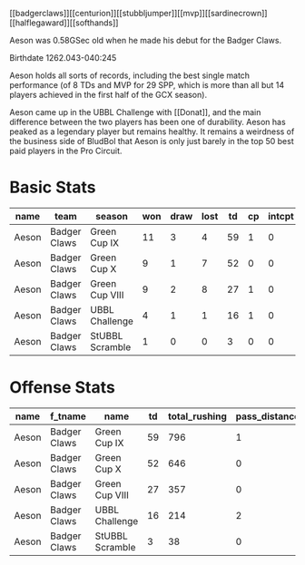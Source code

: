 [[badgerclaws]][[centurion]][[stubbljumper]][[mvp]][[sardinecrown]][[halflegaward]][[softhands]]

Aeson was 0.58GSec old when he made his debut for the Badger Claws.

Birthdate 1262.043-040:245

Aeson holds all sorts of records, including the best single match performance (of 8 TDs and MVP for 29 SPP, which is more than all but 14 players achieved in the first half of the GCX season).

Aeson came up in the UBBL Challenge with [[Donat]], and the main difference between the two players has been one of durability. Aeson has peaked as a legendary player but remains healthy. It remains a weirdness of the business side of BludBol that Aeson is only just barely in the top 50 best paid players in the Pro Circuit.

# Basic Stats

| name  | team         | season          | won  | draw | lost | td   | cp   | intcpt | bh   | si   | ki   | mvp  | spp  |
|-------|--------------|-----------------|------|------|------|------|------|--------|------|------|------|------|------|
| Aeson | Badger Claws | Green Cup IX    |   11 |    3 |    4 |   59 |    1 |      0 |    0 |    0 |    0 |    5 |  203 |
| Aeson | Badger Claws | Green Cup X     |    9 |    1 |    7 |   52 |    0 |      0 |    0 |    0 |    0 |    3 |  171 |
| Aeson | Badger Claws | Green Cup VIII  |    9 |    2 |    8 |   27 |    1 |      0 |    0 |    0 |    0 |    1 |   87 |
| Aeson | Badger Claws | UBBL Challenge  |    4 |    1 |    1 |   16 |    1 |      0 |    0 |    0 |    0 |    1 |   54 |
| Aeson | Badger Claws | StUBBL Scramble |    1 |    0 |    0 |    3 |    0 |      0 |    0 |    0 |    0 |    0 |    9 |

# Offense Stats

| name  | f_tname      | name            | td   | total_rushing | pass_distance | total_touches | cp   | pass_distance | intcpt_rate | sacked | catch_rate |
|-------|--------------|-----------------|------|---------------|---------------|---------------|------|---------------|-------------|--------|------------|
| Aeson | Badger Claws | Green Cup IX    |   59 |           796 |             1 |            64 |    1 |             1 |      0.0000 |      5 |     0.9600 |
| Aeson | Badger Claws | Green Cup X     |   52 |           646 |             0 |            55 |    0 |             0 |        NULL |      1 |     1.0000 |
| Aeson | Badger Claws | Green Cup VIII  |   27 |           357 |             0 |            36 |    1 |             0 |      0.3333 |      0 |     1.0000 |
| Aeson | Badger Claws | UBBL Challenge  |   16 |           214 |             2 |            19 |    1 |             2 |      0.0000 |      0 |     0.8571 |
| Aeson | Badger Claws | StUBBL Scramble |    3 |            38 |             0 |             3 |    0 |             0 |        NULL |      0 |     1.0000 |
